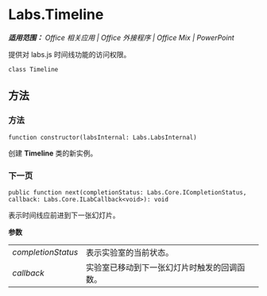 
# Labs.Timeline

 _**适用范围：** Office 相关应用 | Office 外接程序 | Office Mix | PowerPoint_

提供对 labs.js 时间线功能的访问权限。

```
class Timeline
```


## 方法




### 方法

 `function constructor(labsInternal: Labs.LabsInternal)`

创建 **Timeline** 类的新实例。


### 下一页

 `public function next(completionStatus: Labs.Core.ICompletionStatus, callback: Labs.Core.ILabCallback<void>): void`

表示时间线应前进到下一张幻灯片。

 **参数**


|||
|:-----|:-----|
| _completionStatus_|表示实验室的当前状态。|
| _callback_|实验室已移动到下一张幻灯片时触发的回调函数。|
